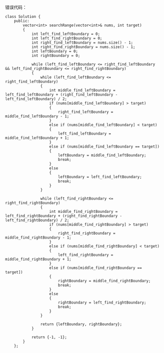 错误代码：

    class Solution {
        public:
            vector<int> searchRange(vector<int>& nums, int target)
            {
                int left_find_leftBoundary = 0;
                int left_find_rightBoundary = 0;
                int right_find_leftBoundary = nums.size() - 1;
                int right_find_rightBoundary = nums.size() - 1;
                int leftBoundary = 0;
                int rightBoundary = 0;
        
                while (left_find_leftBoundary <= right_find_leftBoundary && left_find_rightBoundary <= right_find_rightBoundary)
                {
                    while (left_find_leftBoundary <= right_find_leftBoundary)
                    {
                        int middle_find_leftBoundary = left_find_leftBoundary + (right_find_leftBoundary - left_find_leftBoundary) / 2;
                        if (nums[middle_find_leftBoundary] > target)
                        {
                            right_find_leftBoundary = middle_find_leftBoundary - 1;
                        }
                        else if (nums[middle_find_leftBoundary] < target)
                        {
                            left_find_leftBoundary = middle_find_leftBoundary + 1;
                        }
                        else if (nums[middle_find_leftBoundary == target])
                        {
                            leftBoundary = middle_find_leftBoundary;
                            break;
                        }
                        else
                        {
                            leftBoundary = left_find_leftBoundary;
                            break;
                        }
                    }
        
                    while (left_find_rightBoundary <= right_find_rightBoundary)
                    {
                        int middle_find_rightBoundary = left_find_rightBoundary + (right_find_rightBoundary - left_find_rightBoundary) / 2;
                        if (nums[middle_find_rightBoundary] > target)
                        {
                            right_find_rightBoundary = middle_find_rightBoundary - 1;
                        }
                        else if (nums[middle_find_rightBoundary] < target)
                        {
                            left_find_rightBoundary = middle_find_rightBoundary + 1;
                        }
                        else if (nums[middle_find_rightBoundary == target])
                        {
                            rightBoundary = middle_find_rightBoundary;
                            break;
                        }
                        else
                        {
                            rightBoundary = left_find_rightBoundary;
                            break;
                        }
                    }
        
                    return {leftBoundary, rightBoundary};
                }
        
                return {-1, -1};
            }
        };
